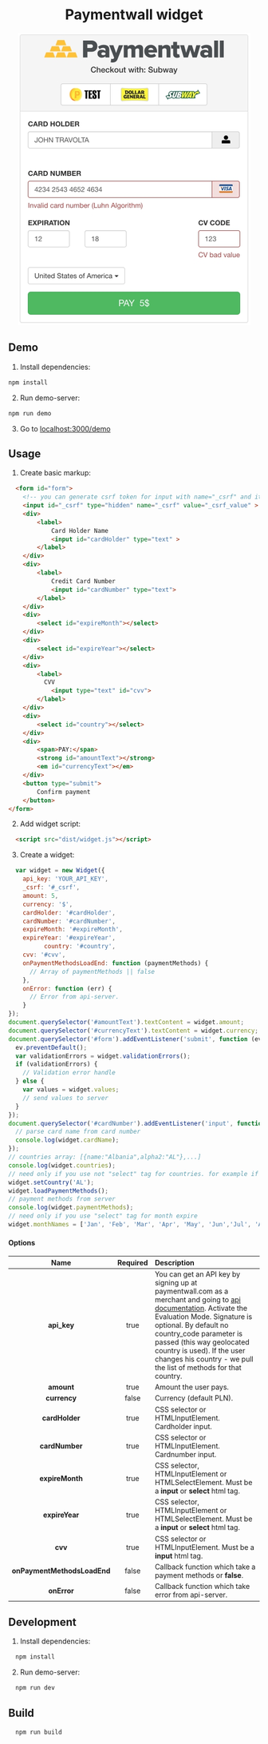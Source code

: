 <h1 align="center">Paymentwall widget</h1>

<p align="center">
  <img width="467" height="586" src="https://github.com/koalex/paymentwall-widget/blob/master/paymentwall_widget.jpg">
</p>

## Demo

1. Install dependencies:
  ```bash
  npm install
  ```

2. Run demo-server:
  ```bash
  npm run demo
  ```

3. Go to [localhost:3000/demo](http://localhost:3000/demo)


## Usage

1. Create basic markup:
  ```html
	<form id="form">
      <!-- you can generate csrf token for input with name="_csrf" and it will sent to you in body. -->
      <input id="_csrf" type="hidden" name="_csrf" value="_csrf_value" >
      <div>
          <label>
              Card Holder Name
              <input id="cardHolder" type="text" >
          </label>
      </div>
      <div>
          <label>
              Credit Card Number
              <input id="cardNumber" type="text">
          </label>
      </div>
      <div>
          <select id="expireMonth"></select>
      </div>
      <div>
          <select id="expireYear"></select>
      </div>
      <div>
          <label>
            CVV
              <input type="text" id="cvv">
          </label>
      </div>
      <div>
          <select id="country"></select>
      </div>
      <div>
          <span>PAY:</span>
          <strong id="amountText"></strong>
          <em id="currencyText"></em>
      </div>
      <button type="submit">
          Confirm payment
      </button>
  </form>
  ```

2. Add widget script:
  ```html
	<script src="dist/widget.js"></script>
  ```

3. Create a widget:
  ```javascript
	var widget = new Widget({
      api_key: 'YOUR_API_KEY',
      _csrf: '#_csrf',
      amount: 5,
      currency: '$',
      cardHolder: '#cardHolder',
      cardNumber: '#cardNumber',
      expireMonth: '#expireMonth',
      expireYear: '#expireYear',
            country: '#country',
      cvv: '#cvv',
      onPaymentMethodsLoadEnd: function (paymentMethods) {
        // Array of paymentMethods || false
      },
      onError: function (err) {
        // Error from api-server.
      }
  });
  document.querySelector('#amountText').textContent = widget.amount;
  document.querySelector('#currencyText').textContent = widget.currency;
  document.querySelector('#form').addEventListener('submit', function (ev) {
    ev.preventDefault();
    var validationErrors = widget.validationErrors();
    if (validationErrors) {
      // Validation error handle
    } else {
      var values = widget.values;
      // send values to server
    }
  });
  document.querySelector('#cardNumber').addEventListener('input', function (ev) {
    // parse card name from card number
    console.log(widget.cardName);
  });
  // countries array: [{name:"Albania",alpha2:"AL"},...]
  console.log(widget.countries);
  // need only if you use not "select" tag for countries. for example if you want to use dropdowns
  widget.setCountry('AL');
  widget.loadPaymentMethods();
  // payment methods from server
  console.log(widget.paymentMethods);
  // need only if you use "select" tag for month expire
  widget.monthNames = ['Jan', 'Feb', 'Mar', 'Apr', 'May', 'Jun','Jul', 'Aug', 'Sep', 'Oct', 'Nov', 'Dec'];
  ```

#### Options
|Name|Required|Description|
|:--:|:------:|:----------|
|**api_key**|true|You can get an API key by signing up at paymentwall.com as a merchant and going to [api documentation](https://api.paymentwall.com/developers/applications). Activate the Evaluation Mode. Signature is optional. By default no country_code parameter is passed (this way geolocated country is used). If the user changes his country - we pull the list of methods for that country.
|**amount**|true|Amount the user pays.
|**currency**|false|Currency (default PLN).
|**cardHolder**|true|CSS selector or HTMLInputElement. Cardholder input.
|**cardNumber**|true|CSS selector or HTMLInputElement. Cardnumber input.
|**expireMonth**|true|CSS selector, HTMLInputElement or HTMLSelectElement. Must be a **input** or **select** html tag.
|**expireYear**|true|CSS selector, HTMLInputElement or HTMLSelectElement. Must be a **input** or **select** html tag.
|**cvv**|true|CSS selector or HTMLInputElement. Must be a **input** html tag.
|**onPaymentMethodsLoadEnd**|false|Callback function which take a payment methods or **false**.
|**onError**|false|Callback function which take error from api-server.


## Development

1. Install dependencies:
  ```bash
	npm install
  ```

2. Run demo-server:
  ```bash
	npm run dev
  ```

## Build

  ```bash
	npm run build
  ```

